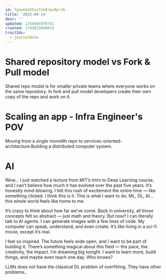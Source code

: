 ```yaml
---
id: fgnwekd2hzifa58rpz8przb
title: '2025-04-14'
desc: ''
updated: 1744665976741
created: 1744621846033
traitIds:
  - journalNote
---
```


# Shared repository model vs Fork & Pull model

Shared repo model is for smaller private teams where everyone works on the same repository. In fork and pull model developers create their own copy of the repo and work on it.


# Scaling an app - Infra Engineer's POV

Moving from a single monolith repo to services-oriented-architecture.Building a distributed computer system.

# AI

Wow… I just watched a lecture from MIT’s Intro to Deep Learning course, and I can’t believe how much it has evolved over the past five years. It’s honestly mind-blowing. I felt this rush of excitement the entire time — like something clicked. I think this is it. This is what I want to do. ML, DL, AI… this whole world feels like home to me.

It’s crazy to think about how far we’ve come. Back in university, all those concepts felt so abstract — just math and theory. But now? I can literally talk to AI agents. I can generate images with a few lines of code. My computer can speak, understand, and even create. It’s like living in a sci-fi movie, except it’s real.

I feel so inspired. The future feels wide open, and I want to be part of building it. There’s something magical about this field — the pace, the creativity, the impact. I’m dreaming big tonight. I want to learn more, build things, and maybe even teach one day. Who knows?

LLMs does not have the classical DL problem of overfitting. They have other problems..